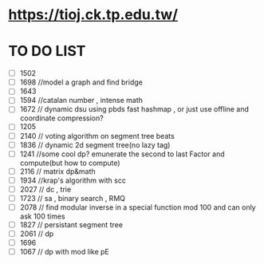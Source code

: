 # https://tioj.ck.tp.edu.tw/

# TO DO LIST
- [ ] 1502
- [ ] 1698 //model a graph and find bridge
- [ ] 1643
- [ ] 1594 //catalan number , intense math
- [ ] 1672 // dynamic dsu using pbds fast hashmap , or just use offline and coordinate compression?
- [ ] 1205
- [ ] 2140 // voting algorithm on segment tree beats
- [ ] 1836 // dynamic 2d segment tree(no lazy tag)
- [ ] 1241 //some cool dp? emunerate the second to last Factor and compute(but how to compute)
- [ ] 2116 // matrix dp&math
- [ ] 1934 //krap's algorithm with scc
- [ ] 2027 // dc , trie
- [ ] 1723 // sa , binary search , RMQ
- [ ] 2078 // find modular inverse in a special function mod 100 and can only ask 100 times
- [ ] 1827 // persistant segment tree
- [ ] 2061 // dp
- [ ] 1696
- [ ] 1067 // dp with mod like pE 
